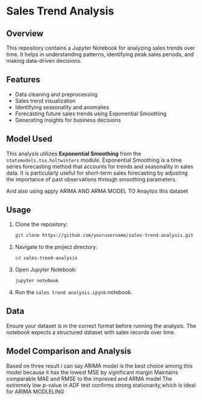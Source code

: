 # Sales Trend Analysis

## Overview

This repository contains a Jupyter Notebook for analyzing sales trends over time. It helps in understanding patterns, identifying peak sales periods, and making data-driven decisions.

## Features

- Data cleaning and preprocessing
- Sales trend visualization
- Identifying seasonality and anomalies
- Forecasting future sales trends using Exponential Smoothing
- Generating insights for business decisions

## Model Used

This analysis utilizes **Exponential Smoothing** from the `statsmodels.tsa.holtwinters` module. Exponential Smoothing is a time series forecasting method that accounts for trends and seasonality in sales data. It is particularly useful for short-term sales forecasting by adjusting the importance of past observations through smoothing parameters.

And also using apply  ARIMA AND ARMA MODEL TO Anaylsis this dataset 


## Usage

1. Clone the repository:
   ```bash
   git clone https://github.com/yourusername/sales-trend-analysis.git
   ```
2. Navigate to the project directory:
   ```bash
   cd sales-trend-analysis
   ```
3. Open Jupyter Notebook:
   ```bash
   jupyter notebook
   ```
4. Run the `sales trend analysis.ipynb` notebook.

## Data

Ensure your dataset is in the correct format before running the analysis. The notebook expects a structured dataset with sales records over time.

## Model Comparison and Analysis
Based on three result i can say ARIMA model is the best choice among this model because it has the lowest MSE by significant margin
Maintains comparable MAE and RMSE to the improved and ARMA model 
The extremely low p-value in ADF test confirms strong stationarity,which is ideal for ARIMA MODLELING 








